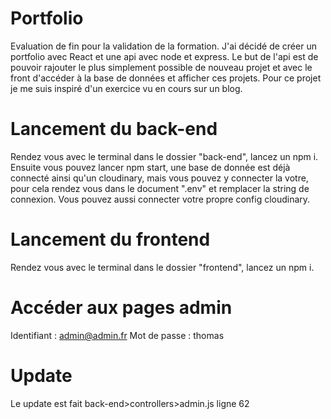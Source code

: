# Portfolio

Evaluation de fin pour la validation de la formation.
J'ai décidé de créer un portfolio avec React et une api avec node et express.
Le but de l'api est de pouvoir rajouter le plus simplement possible de nouveau projet et avec le front d'accéder à la base de données et afficher ces projets. Pour ce projet je me suis inspiré d'un exercice vu en cours sur un blog.

# Lancement du back-end

Rendez vous avec le terminal dans le dossier "back-end", lancez un npm i. Ensuite vous pouvez lancer npm start, une base de donnée est déjà connecté ainsi qu'un cloudinary, mais vous pouvez y connecter la votre, pour cela rendez vous dans le document ".env" et remplacer la string de connexion. Vous pouvez aussi connecter votre propre config cloudinary.

# Lancement du frontend

Rendez vous avec le terminal dans le dossier "frontend", lancez un npm i.

# Accéder aux pages admin

Identifiant : admin@admin.fr
Mot de passe : thomas

# Update

Le update est fait back-end>controllers>admin.js ligne 62
